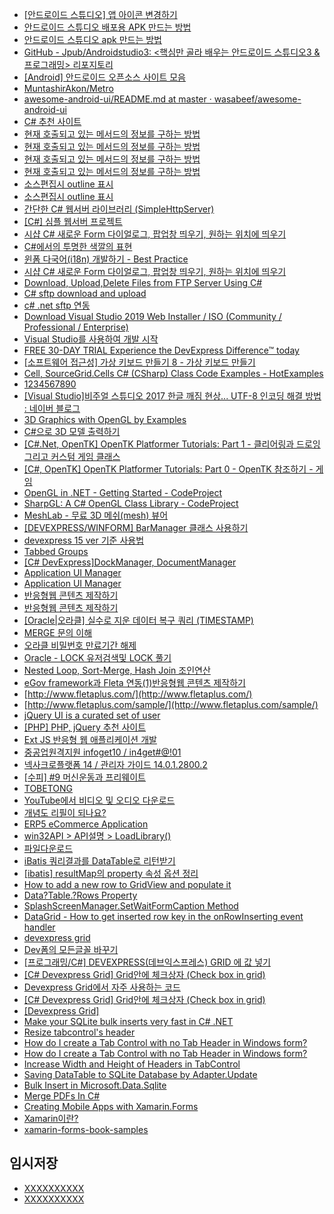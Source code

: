 
- [[안드로이드 스튜디오] 앱 아이콘 변경하기](https://codenet.tistory.com/29)
- [안드로이드 스튜디오 배포용 APK 만드는 방법](https://mainia.tistory.com/m/5060)
- [안드로이드 스튜디오 apk 만드는 방법](https://zinle.tistory.com/519)
- [GitHub - Jpub/Androidstudio3: <핵심만 골라 배우는 안드로이드 스튜디오3 & 프로그래밍> 리포지토리](https://github.com/Jpub/Androidstudio3)
- [[Android] 안드로이드 오픈소스 사이트 모음](https://coding-factory.tistory.com/209)
- [MuntashirAkon/Metro](https://github.com/MuntashirAkon/Metro)
- [awesome-android-ui/README.md at master · wasabeef/awesome-android-ui](https://github.com/wasabeef/awesome-android-ui/blob/master/README.md)
- [C# 추천 사이트](https://link2me.tistory.com/826)
- [현재 호출되고 있는 메서드의 정보를 구하는 방법](https://slaner.tistory.com/73)
- [현재 호출되고 있는 메서드의 정보를 구하는 방법](https://apisof.net/catalog/System.Reflection.MethodBase.GetCurrentMethod())
- [현재 호출되고 있는 메서드의 정보를 구하는 방법](https://pjc0247.tistory.com/58)
- [현재 호출되고 있는 메서드의 정보를 구하는 방법](https://codingcoding.tistory.com/49)
- [소스편집시 outline 표시](https://social.msdn.microsoft.com/Forums/en-US/03f95fa3-2e72-4511-a2fb-bf79d2843a4e/how-to-enable-outlining-in-visual-studio-2015-enterprise-c-projects?forum=visualstudiogeneral)
- [소스편집시 outline 표시](https://stackoverflow.com/questions/982677/command-to-collapse-all-sections-of-code)
- [간단한 C# 웹서버 라이브러리 (SimpleHttpServer)](https://idlecomputer.tistory.com/146)
- [[C#] 심플 웹서버 프로젝트](https://sadoseja.tistory.com/entry/C-%EC%8B%AC%ED%94%8C-%EC%9B%B9%EC%84%9C%EB%B2%84-%ED%94%84%EB%A1%9C%EC%A0%9D%ED%8A%B8)
- [시샵 C# 새로운 Form 다이얼로그, 팝업창 띄우기, 원하는 위치에 띄우기](http://mainia.tistory.com/m/4231)
- [C#에서의 투명한 색깔의 표현](http://drbeeeye.tistory.com/m/60)
- [윈폼 다국어(i18n) 개발하기 - Best Practice](http://namocom.tistory.com/m/179)
- [시샵 C# 새로운 Form 다이얼로그, 팝업창 띄우기, 원하는 위치에 띄우기](http://mainia.tistory.com/m/4231)
- [Download, Upload,Delete Files from FTP Server Using C#](https://cybarlab.com/download-upload-files-from-ftp-server-in-c-sharp)
- [C# sftp download and upload](https://www.codeproject.com/Questions/544479/C-plussftpplusdownloadplusandplusupload)
- [c# .net sftp 연동](https://m.blog.naver.com/PostView.nhn?blogId=marnet&logNo=220357383255&proxyReferer=http%3A%2F%2Fwww.google.co.kr%2Furl%3Fsa%3Dt%26rct%3Dj%26q%3D%26esrc%3Ds%26source%3Dweb%26cd%3D1%26ved%3D2ahUKEwjy5P_739HiAhUHqpQKHZQDANMQFjAAegQIABAB%26url%3Dhttp%253A%252F%252Fm.blog.naver.com%252Fmarnet%252F220357383255%26usg%3DAOvVaw3gCwN7I5PQ1304_MW0NjKx)
- [Download Visual Studio 2019 Web Installer / ISO (Community / Professional / Enterprise)](https://developerinsider.co/download-visual-studio-2019-web-installer-iso-community-professional-enterprise/#downloadvisualstudio2019)
- [Visual Studio를 사용하여 개발 시작](https://visualstudio.microsoft.com/ko/thank-you-downloading-visual-studio/?sku=Professional&rel=16&rr=https%3A%2F%2Fdeveloperinsider.co%2Fdownload-visual-studio-2019-web-installer-iso-community-professional-enterprise%2F)
- [FREE 30-DAY TRIAL Experience the DevExpress Difference™ today](https://www.devexpress.com/products/try/)
- [[소프트웨어 접근성] 가상 키보드 만들기 8 - 가상 키보드 만들기](http://ehclub.co.kr/m/2486)
- [Cell, SourceGrid.Cells C# (CSharp) Class Code Examples - HotExamples](https://csharp.hotexamples.com/examples/SourceGrid.Cells/Cell/-/php-cell-class-examples.html)
- [1234567890](https://stackoverflow.com/questions/4438506/exit-from-inno-setup-installation-from-code#39788977)
- [[Visual Studio]비주얼 스튜디오 2017 한글 깨짐 현상... UTF-8 인코딩 해결 방법 : 네이버 블로그](https://m.blog.naver.com/PostView.nhn?blogId=yun4794&logNo=221084383612&proxyReferer=https%3A%2F%2Fwww.google.co.kr%2F)
- [3D Graphics with OpenGL by Examples](http://www.ntu.edu.sg/home/ehchua/programming/opengl/CG_examples.html)
- [C#으로 3D 모델 출력하기](http://yaraba.tistory.com/m/199)
- [[C#.Net, OpenTK] OpenTK Platformer Tutorials: Part 1 - 클리어링과 드로잉그리고 커스텀 게임 클래스](http://blog.danggun.net/2746)
- [[C#, OpenTK] OpenTK Platformer Tutorials: Part 0 - OpenTK 참조하기 - 게임](http://blogand.me/post/14219928004233134704)
- [OpenGL in .NET - Getting Started - CodeProject](https://www.codeproject.com/Articles/749543/%2FArticles%2F749543%2FOpenGL-in-NET-Getting-Started)
- [SharpGL: A C# OpenGL Class Library - CodeProject](https://www.codeproject.com/Articles/3144/%2FArticles%2F3144%2FSharpGL-a-C-OpenGL-class-library)
- [MeshLab - 무료 3D 메쉬(mesh) 뷰어](http://nongae02.tistory.com/m/68)
- [[DEVEXPRESS/WINFORM] BarManager 클래스 사용하기](https://icodebroker.tistory.com/3651)
- [devexpress 15 ver 기준 사용법](http://blog.naver.com/PostView.nhn?blogId=qazws1565&logNo=220960230138&parentCategoryNo=&categoryNo=21&viewDate=&isShowPopularPosts=true&from=search)
- [Tabbed Groups](https://documentation.devexpress.com/WindowsForms/2170/Controls-and-Libraries/Form-Layout-Managers/Layout-and-Data-Layout-Controls/Tabbed-Groups)
- [[C# DevExpress]DockManager, DocumentManager](https://shanael.tistory.com/20)
- [Application UI Manager](https://documentation.devexpress.com/WindowsForms/11359/Controls-and-Libraries/Application-UI-Manager)
- [Application UI Manager](https://documentation.devexpress.com/WindowsForms/11359/Controls-and-Libraries/Application-UI-Manager)
- [반응형웹 콘텐츠 제작하기](https://www.youtube.com/watch?v=YllzpC2brNg&t=1205s)
- [반응형웹 콘텐츠 제작하기](https://www.youtube.com/watch?v=mUgB4R0gq_o)
- [[Oracle|오라클] 실수로 지운 데이터 복구 쿼리 (TIMESTAMP)](https://gent.tistory.com/14)
- [MERGE 문의 이해](http://www.gurubee.net/lecture/2225)
- [오라클 비밀번호 만료기간 해제](https://goddaehee.tistory.com/69)
- [Oracle - LOCK 유저검색및 LOCK 풀기](http://develop.sunshiny.co.kr/278)
- [Nested Loop, Sort-Merge, Hash Join 조인연산](https://needjarvis.tistory.com/162)
- [eGov framework과 Fleta 연동(1)반응형웹 콘텐츠 제작하기](https://m.blog.naver.com/PostView.nhn?blogId=watso77&logNo=140160439034&proxyReferer=http%3A%2F%2Fwww.google.co.kr%2Furl%3Fsa%3Dt%26rct%3Dj%26q%3D%26esrc%3Ds%26source%3Dweb%26cd%3D1%26ved%3D2ahUKEwjarpDaoKrmAhUFyosBHdVbDl0QFjAAegQIBRAH%26url%3Dhttp%253A%252F%252Fm.blog.naver.com%252Fwatso77%252F140160439034%26usg%3DAOvVaw3GdCcHylGkt-s3-p5T9YxU)
- [http://www.fletaplus.com/](http://www.fletaplus.com/)
- [http://www.fletaplus.com/sample/](http://www.fletaplus.com/sample/)
- [jQuery UI is a curated set of user](https://jqueryui.com/download/)
- [[PHP] PHP, jQuery 추천 사이트](https://link2me.tistory.com/1137?category=750446)
- [Ext JS 반응형 웹 애플리케이션 개발](http://book.interpark.com/product/BookDisplay.do?_method=detail&sc.prdNo=213089812&gclid=EAIaIQobChMIssvO0J-q5gIV2LWWCh3NBgYDEAQYASABEgKyU_D_BwE)
- [중공업원격지원 infoget10 / in4get#@!01 ](http://nc.hhi.co.kr/nc20/intro.jsp)
- [넥사크로플랫폼 14 / 관리자 가이드 14.0.1.2800.2](http://docs.tobesoft.com/admin_guide_nexacro_14_ko#c337de75a92555ad)
- [[수피] #9 머신운동과 프리웨이트](https://m.post.naver.com/viewer/postView.nhn?volumeNo=16605026&memberNo=6716618)
- [TOBETONG](http://tobetong.com/)
- [YouTube에서 비디오 및 오디오 다운로드](https://y2mate.com/kr/)
- [개념도 리필이 되나요?](http://bonoken.tistory.com/m)
- [ERP5 eCommerce Application](https://www.erp5.com/feature/ecommerce)
- [win32API > API설명 > LoadLibrary()](http://xenostudy.tistory.com/8)
- [파일다운로드](http://asp.easypos.net/download.jsp)
- [iBatis 쿼리결과를 DataTable로 리턴받기](http://freehan.tistory.com/36)
- [[ibatis] resultMap의 property 속성 옵션 정리](http://hyeonstorage.tistory.com/285)
- [How to add a new row to GridView and populate it](https://www.devexpress.com/Support/Center/Question/Details/Q456331/how-to-add-a-new-row-to-gridview-and-populate-it)
- [Data?Table.?Rows   Property](https://docs.microsoft.com/ko-kr/dotnet/api/system.data.datatable.rows?redirectedfrom=MSDN&view=netframework-4.7.2)
- [SplashScreenManager.SetWaitFormCaption Method](https://documentation.devexpress.com/WindowsForms/DevExpress.XtraSplashScreen.SplashScreenManager.SetWaitFormCaption.method)
- [DataGrid - How to get inserted row key in the onRowInserting event handler](https://www.devexpress.com/Support/Center/Question/Details/T622306/datagrid-how-to-get-inserted-row-key-in-the-onrowinserting-event-handler)
- [devexpress grid](https://search.naver.com/search.naver?sm=top_hty&fbm=0&ie=utf8&query=devexpress+grid)
- [Dev폼의 모든글꼴 바꾸기](https://blog.naver.com/alonges/220888392789)
- [[프로그래밍/C#] DEVEXPRESS(데브익스프레스) GRID 에 값 넣기](https://hothobbang.tistory.com/entry/%ED%94%84%EB%A1%9C%EA%B7%B8%EB%9E%98%EB%B0%8DC-DEVEXPRESS%EB%8D%B0%EB%B8%8C%EC%9D%B5%EC%8A%A4%ED%94%84%EB%A0%88%EC%8A%A4-GRID-%EC%97%90-%EA%B0%92-%EB%84%A3%EA%B8%B0)
- [[C# Devexpress Grid] Grid안에 체크상자 (Check box in grid)](https://blog.naver.com/gmkjh74/220940752028)
- [Devexpress Grid에서 자주 사용하는 코드](https://blog.naver.com/alonges/220888390491)
- [[C# Devexpress Grid] Grid안에 체크상자 (Check box in grid)](https://m.blog.naver.com/PostView.nhn?blogId=gmkjh74&logNo=220940752028&targetKeyword=&targetRecommendationCode=1)
- [[Devexpress Grid]](https://m.blog.naver.com/PostView.nhn?blogId=gmkjh74&logNo=220919217499&proxyReferer=http%3A%2F%2Fwww.google.co.kr%2Furl%3Fsa%3Dt%26rct%3Dj%26q%3D%26esrc%3Ds%26source%3Dweb%26cd%3D13%26ved%3D2ahUKEwiA9PCZyazmAhXaMN4KHYoNDf4QFjAMegQICRAB%26url%3Dhttp%253A%252F%252Fm.blog.naver.com%252Fgmkjh74%252F220919217499%26usg%3DAOvVaw1ygKtOn4STp1lOwmd4UlRV)
- [Make your SQLite bulk inserts very fast in C# .NET](https://www.jokecamp.com/blog/make-your-sqlite-bulk-inserts-very-fast-in-c/)
- [Resize tabcontrol's header](https://www.codeproject.com/Questions/120755/Resize-tabcontrol-s-header)
- [How do I create a Tab Control with no Tab Header in Windows form?](https://stackoverflow.com/questions/10316567/how-do-i-create-a-tab-control-with-no-tab-header-in-windows-form)
- [How do I create a Tab Control with no Tab Header in Windows form?](https://stackoverflow.com/questions/10316567/how-do-i-create-a-tab-control-with-no-tab-header-in-windows-form)
- [Increase Width and Height of Headers in TabControl](https://stackoverflow.com/questions/38942995/increase-width-and-height-of-headers-in-tabcontrol)
- [Saving DataTable to SQLite Database by Adapter.Update](https://stackoverflow.com/questions/20419630/saving-datatable-to-sqlite-database-by-adapter-update/36367692)
- [Bulk Insert in Microsoft.Data.Sqlite](https://www.bricelam.net/2017/07/20/sqlite-bulk-insert.html)
- [Merge PDFs In C#](https://www.c-sharpcorner.com/article/merge-pdf/)
- [Creating Mobile Apps with Xamarin.Forms](https://docs.microsoft.com/ko-kr/xamarin/xamarin-forms/creating-mobile-apps-xamarin-forms/)
- [Xamarin이란?](https://docs.microsoft.com/ko-kr/xamarin/get-started/what-is-xamarin)
- [xamarin-forms-book-samples](https://github.com/xamarin/xamarin-forms-book-samples)



## 임시저장
- [XXXXXXXXXX](YYYYYYYYYY)
- [XXXXXXXXXX](YYYYYYYYYY)


